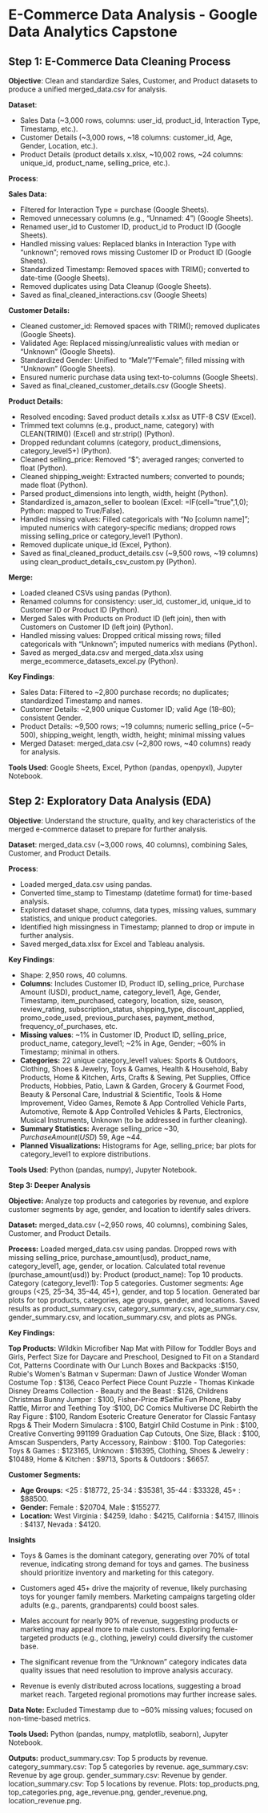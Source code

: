 # E-Commerce Data Analysis - Google Data Analytics Capstone
## Step 1: E-Commerce Data Cleaning Process

**Objective**: Clean and standardize Sales, Customer, and Product datasets to produce a unified merged_data.csv for analysis.

**Dataset**:
- Sales Data (~3,000 rows, columns: user_id, product_id, Interaction Type, Timestamp, etc.).
- Customer Details (~3,000 rows, ~18 columns: customer_id, Age, Gender, Location, etc.).
- Product Details (product details x.xlsx, ~10,002 rows, ~24 columns: unique_id, product_name, selling_price, etc.).

**Process**:

**Sales Data:**
- Filtered for Interaction Type = purchase (Google Sheets).
- Removed unnecessary columns (e.g., “Unnamed: 4”) (Google Sheets).
- Renamed user_id to Customer ID, product_id to Product ID (Google Sheets).
- Handled missing values: Replaced blanks in Interaction Type with “unknown”; removed rows missing Customer ID or Product ID (Google Sheets).
- Standardized Timestamp: Removed spaces with TRIM(); converted to date-time (Google Sheets).
- Removed duplicates using Data Cleanup (Google Sheets).
- Saved as final_cleaned_interactions.csv (Google Sheets) 

**Customer Details:**
- Cleaned customer_id: Removed spaces with TRIM(); removed duplicates (Google Sheets).
- Validated Age: Replaced missing/unrealistic values with median or “Unknown” (Google Sheets).
- Standardized Gender: Unified to “Male”/“Female”; filled missing with “Unknown” (Google Sheets).
- Ensured numeric purchase data using text-to-columns (Google Sheets).
- Saved as final_cleaned_customer_details.csv (Google Sheets).

**Product Details:**
- Resolved encoding: Saved product details x.xlsx as UTF-8 CSV (Excel).
- Trimmed text columns (e.g., product_name, category) with CLEAN(TRIM()) (Excel) and str.strip() (Python).
- Dropped redundant columns (category, product_dimensions, category_level5+) (Python).
- Cleaned selling_price: Removed “$”; averaged ranges; converted to float (Python).
- Cleaned shipping_weight: Extracted numbers; converted to pounds; made float (Python).
- Parsed product_dimensions into length, width, height (Python).
- Standardized is_amazon_seller to boolean (Excel: =IF(cell="true",1,0); Python: mapped to True/False).
- Handled missing values: Filled categoricals with “No [column name]”; imputed numerics with category-specific medians; dropped rows missing selling_price or category_level1 (Python).
- Removed duplicate unique_id (Excel, Python).
- Saved as final_cleaned_product_details.csv (~9,500 rows, ~19 columns) using clean_product_details_csv_custom.py (Python).

**Merge:**
- Loaded cleaned CSVs using pandas (Python).
- Renamed columns for consistency: user_id, customer_id, unique_id to Customer ID or Product ID (Python).
- Merged Sales with Products on Product ID (left join), then with Customers on Customer ID (left join) (Python).
- Handled missing values: Dropped critical missing rows; filled categoricals with “Unknown”; imputed numerics with medians (Python).
- Saved as merged_data.csv and merged_data.xlsx using merge_ecommerce_datasets_excel.py (Python).

**Key Findings**:
- Sales Data: Filtered to ~2,800 purchase records; no duplicates; standardized Timestamp and names.
- Customer Details: ~2,900 unique Customer ID; valid Age (18–80); consistent Gender.
- Product Details: ~9,500 rows; ~19 columns; numeric selling_price (~$5–$500), shipping_weight, length, width, height; minimal missing values
- Merged Dataset: merged_data.csv (~2,800 rows, ~40 columns) ready for analysis.

**Tools Used**: Google Sheets, Excel, Python (pandas, openpyxl), Jupyter Notebook.


## Step 2: Exploratory Data Analysis (EDA)

**Objective**: Understand the structure, quality, and key characteristics of the merged e-commerce dataset to prepare for further analysis.

**Dataset**: merged_data.csv (~3,000 rows, 40 columns), combining Sales, Customer, and Product Details.

**Process**:
- Loaded merged_data.csv using pandas.
- Converted time_stamp to Timestamp (datetime format) for time-based analysis.
- Explored dataset shape, columns, data types, missing values, summary statistics, and unique product categories.
- Identified high missingness in Timestamp; planned to drop or impute in further analysis.
- Saved merged_data.xlsx for Excel and Tableau analysis.

**Key Findings**:
- Shape: 2,950 rows, 40 columns.
- **Columns**: Includes Customer ID, Product ID, selling_price, Purchase Amount (USD), product_name, category_level1, Age, Gender, Timestamp, item_purchased, category, location, size, season, review_rating, subscription_status, shipping_type, discount_applied, promo_code_used, previous_purchases, payment_method, frequency_of_purchases, etc.
- **Missing values**: ~1% in Customer ID, Product ID, selling_price, product_name, category_level1; ~2% in Age, Gender; ~60% in Timestamp; minimal in others.
- **Categories:** 22 unique category_level1 values: Sports & Outdoors, Clothing, Shoes & Jewelry, Toys & Games, Health & Household, Baby Products, Home & Kitchen, Arts, Crafts & Sewing, Pet Supplies, Office Products, Hobbies, Patio, Lawn & Garden, Grocery & Gourmet Food, Beauty & Personal Care, Industrial & Scientific, Tools & Home Improvement, Video Games, Remote & App Controlled Vehicle Parts, Automotive, Remote & App Controlled Vehicles & Parts, Electronics, Musical Instruments, Unknown (to be addressed in further cleaning).
- **Summary Statistics:** Average selling_price ~$30, Purchase Amount (USD) ~$59, Age ~44.
- **Planned Visualizations:** Histograms for Age, selling_price; bar plots for category_level1 to explore distributions.

**Tools Used**: Python (pandas, numpy), Jupyter Notebook.

**Step 3: Deeper Analysis**

**Objective:** Analyze top products and categories by revenue, and explore customer segments by age, gender, and location to identify sales drivers.

**Dataset:** merged_data.csv (~2,950 rows, 40 columns), combining Sales, Customer, and Product Details.

**Process:**
Loaded merged_data.csv using pandas.
Dropped rows with missing selling_price, purchase_amount(usd), product_name, category_level1, age, gender, or location.
Calculated total revenue (purchase_amount(usd)) by:
Product (product_name): Top 10 products.
Category (category_level1): Top 5 categories.
Customer segments: Age groups (<25, 25–34, 35–44, 45+), gender, and top 5 location.
Generated bar plots for top products, categories, age groups, gender, and locations.
Saved results as product_summary.csv, category_summary.csv, age_summary.csv, gender_summary.csv, and location_summary.csv, and plots as PNGs.

**Key Findings:**

**Top Products:** Wildkin Microfiber Nap Mat with Pillow for Toddler Boys and Girls, Perfect Size for Daycare and Preschool, Designed to Fit on a Standard Cot, Patterns Coordinate with Our Lunch Boxes and Backpacks :$150, Rubie's Women's Batman v Superman: Dawn of Justice Wonder Woman Costume Top : $136, Ceaco Perfect Piece Count Puzzle - Thomas Kinkade Disney Dreams Collection - Beauty and the Beast : $126, Childrens Christmas Bunny Jumper : $100, Fisher-Price #Selfie Fun Phone, Baby Rattle, Mirror and Teething Toy :$100, DC Comics Multiverse DC Rebirth the Ray Figure : $100, Random Esoteric Creature Generator for Classic Fantasy Rpgs & Their Modern Simulacra : $100, Batgirl Child Costume in Pink : $100, Creative Converting 991199 Graduation Cap Cutouts, One Size, Black : $100, Amscan Suspenders, Party Accessory, Rainbow : $100. 
Top Categories: Toys & Games : $123165, Unknown : $16395, Clothing, Shoes & Jewelry : $10489, Home & Kitchen : $9713, Sports & Outdoors : $6657.

**Customer Segments:**
- **Age Groups:** <25 : $18772, 25-34 : $35381, 35-44 : $33328, 45+ : $88500.
- **Gender:** Female : $20704, Male : $155277. 
- **Location:** West Virginia : $4259, Idaho : $4215, California : $4157, Illinois : $4137, Nevada : $4120. 

**Insights**
- Toys & Games is the dominant category, generating over 70% of total revenue, indicating strong demand for toys and games. The business should prioritize inventory and marketing for this category.

- Customers aged 45+ drive the majority of revenue, likely purchasing toys for younger family members. Marketing campaigns targeting older adults (e.g., parents, grandparents) could boost sales.

- Males account for nearly 90% of revenue, suggesting products or marketing may appeal more to male customers. Exploring female-targeted products (e.g., clothing, jewelry) could diversify the customer base.

- The significant revenue from the “Unknown” category indicates data quality issues that need resolution to improve analysis accuracy.

- Revenue is evenly distributed across locations, suggesting a broad market reach. Targeted regional promotions may further increase sales.

**Data Note:** Excluded Timestamp due to ~60% missing values; focused on non-time-based metrics.

**Tools Used:** Python (pandas, numpy, matplotlib, seaborn), Jupyter Notebook.

**Outputs:**
product_summary.csv: Top 5 products by revenue.
category_summary.csv: Top 5 categories by revenue.
age_summary.csv: Revenue by age group.
gender_summary.csv: Revenue by gender.
location_summary.csv: Top 5 locations by revenue.
Plots: top_products.png, top_categories.png, age_revenue.png, gender_revenue.png, location_revenue.png.









